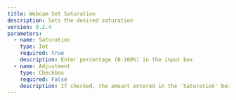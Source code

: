 ```yaml
---
title: Webcam Set Saturation
description: Sets the desired saturation
version: 0.2.4
parameters:
  - name: Saturation
    type: Int
    required: true
    description: Enter percentage (0-100%) in the input box
  - name: Adjustment
    type: Checkbox
    required: False
    description: If checked, the amount entered in the 'Saturation' box will be added to the current setting
---
```

